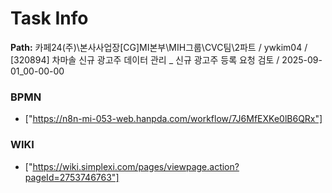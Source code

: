 # Task Info

**Path:** 카페24(주)\본사사업장\[CG]MI본부\MIH그룹\CVC팀\2파트 / ywkim04 / [320894] 차마솔 신규 광고주 데이터 관리 _ 신규 광고주 등록 요청 검토 / 2025-09-01_00-00-00

### BPMN
- ["https://n8n-mi-053-web.hanpda.com/workflow/7J6MfEXKe0lB6QRx"]

### WIKI
- ["https://wiki.simplexi.com/pages/viewpage.action?pageId=2753746763"]

